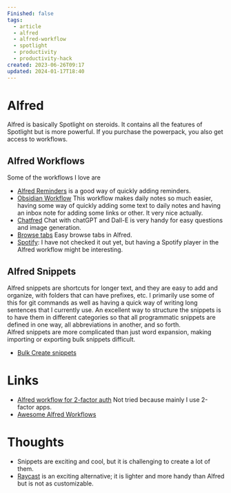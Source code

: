 ```yaml
---
Finished: false
tags:
  - article
  - alfred
  - alfred-workflow
  - spotlight
  - productivity
  - productivity-hack
created: 2023-06-26T09:17
updated: 2024-01-17T18:40
---
```

# Alfred
Alfred is basically Spotlight on steroids. It contains all the features of Spotlight but is more powerful. If you purchase the powerpack, you also get access to workflows. 

## Alfred Workflows
Some of the workflows I love are
- [Alfred Reminders](https://github.com/surrealroad/alfred-reminders) is a good way of quickly adding reminders. 
- [Obsidian Workflow](https://github.com/hauselin/obsidian-alfred) This workflow makes daily notes so much easier, having some way of quickly adding some text to daily notes and having an inbox note for adding some links or other. It very nice actually. 
- [Chatfred](https://alfred.app/workflows/chrislemke/chatfred/) Chat with chatGPT and Dall-E is very handy for easy questions and image generation. 
- [Browse tabs](https://alfred.app/workflows/chrislemke/chatfred/) Easy browse tabs in Alfred.
- [Spotify](https://alfred-spotify-mini-player.com/): I have not checked it out yet, but having a Spotify player in the Alfred workflow might be interesting. 
## Alfred Snippets
Alfred snippets are shortcuts for longer text, and they are easy to add and organize, with folders that can have prefixes, etc. I primarily use some of this for git commands as well as having a quick way of writing long sentences that I currently use. 
An excellent way to structure the snippets is to have them in different categories so that all programmatic snippets are defined in one way, all abbreviations in another, and so forth.  
Alfred snippets are more complicated than just word expansion, making importing or exporting bulk snippets difficult. 
- [Bulk Create snippets](https://github.com/javierlopeza/alfred-bulk-snippet-creator)

# Links
- [Alfred workflow for 2-factor auth](https://github.com/squatto/alfred-imessage-2fa) Not tried because mainly I use 2-factor apps.
- [Awesome Alfred Workflows](https://github.com/alfred-workflows/awesome-alfred-workflows)

# Thoughts 
- Snippets are exciting and cool, but it is challenging to create a lot of them. 
- [Raycast](https://www.raycast.com/) is an exciting alternative; it is lighter and more handy than Alfred but is not as customizable. 


